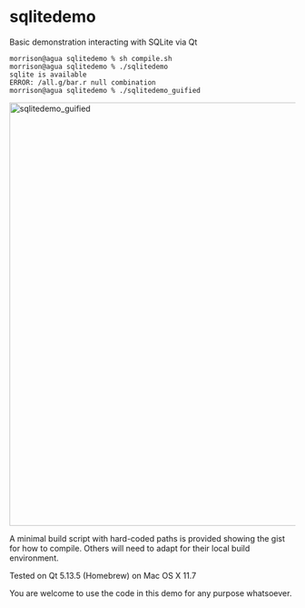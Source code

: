 # sqlitedemo
Basic demonstration interacting with SQLite via Qt

    morrison@agua sqlitedemo % sh compile.sh  
    morrison@agua sqlitedemo % ./sqlitedemo
    sqlite is available
    ERROR: /all.g/bar.r null combination
    morrison@agua sqlitedemo % ./sqlitedemo_guified

<img width="744" alt="sqlitedemo_guified" src="https://user-images.githubusercontent.com/940391/192099780-ea0eb67f-7903-4bdd-8114-954a63ac11a0.png">

A minimal build script with hard-coded paths is provided showing the gist for how to compile.  Others will need to adapt for their local build environment. 

Tested on Qt 5.13.5 (Homebrew) on Mac OS X 11.7

You are welcome to use the code in this demo for any purpose whatsoever.
